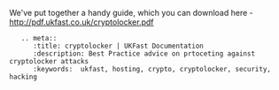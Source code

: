 We've put together a handy guide, which you can download here - http://pdf.ukfast.co.uk/cryptolocker.pdf 

```eval_rst
   .. meta::
      :title: cryptolocker | UKFast Documentation
      :description: Best Practice advice on prtoceting against cryptolocker attacks
      :keywords:  ukfast, hosting, crypto, cryptolocker, security, hacking
